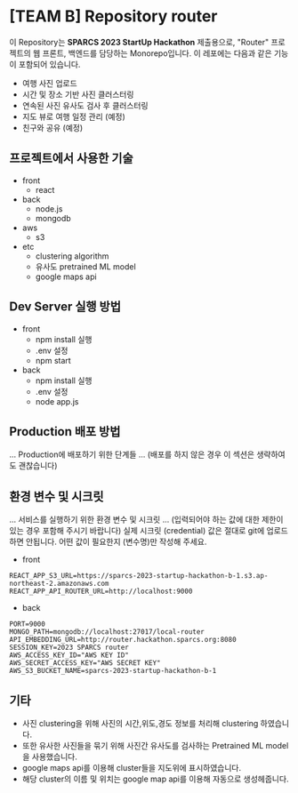 # [TEAM B] Repository router

이 Repository는 **SPARCS 2023 StartUp Hackathon** 제출용으로, "Router" 프로젝트의 웹 프론트, 백엔드를 담당하는 Monorepo입니다. 이 레포에는 다음과 같은 기능이 포함되어 있습니다.

- 여행 사진 업로드
- 시간 및 장소 기반 사진 클러스터링
- 연속된 사진 유사도 검사 후 클러스터링
- 지도 뷰로 여행 일정 관리 (예정)
- 친구와 공유 (예정)

## 프로젝트에서 사용한 기술

- front
  - react
- back
  - node.js
  - mongodb
- aws
  - s3
- etc
  - clustering algorithm
  - 유사도 pretrained ML model
  - google maps api

## Dev Server 실행 방법

- front
  - npm install 실행
  - .env 설정
  - npm start
- back
  - npm install 실행
  - .env 설정
  - node app.js

## Production 배포 방법

... Production에 배포하기 위한 단계들 ...
(배포를 하지 않은 경우 이 섹션은 생략하여도 괜찮습니다)

## 환경 변수 및 시크릿

... 서비스를 실행하기 위한 환경 변수 및 시크릿 ...
(입력되어야 하는 값에 대한 제한이 있는 경우 포함해 주시기 바랍니다)
실제 시크릿 (credential) 값은 절대로 git에 업로드 하면 안됩니다.
어떤 값이 필요한지 (변수명)만 작성해 주세요.

- front

```
REACT_APP_S3_URL=https://sparcs-2023-startup-hackathon-b-1.s3.ap-northeast-2.amazonaws.com
REACT_APP_API_ROUTER_URL=http://localhost:9000
```

- back

```
PORT=9000
MONGO_PATH=mongodb://localhost:27017/local-router
API_EMBEDDING_URL=http://router.hackathon.sparcs.org:8080
SESSION_KEY=2023 SPARCS router
AWS_ACCESS_KEY_ID="AWS KEY ID"
AWS_SECRET_ACCESS_KEY="AWS SECRET KEY"
AWS_S3_BUCKET_NAME=sparcs-2023-startup-hackathon-b-1
```

## 기타

- 사진 clustering을 위해 사진의 시간,위도,경도 정보를 처리해 clustering 하였습니다.
- 또한 유사한 사진들을 묶기 위해 사진간 유사도를 검사하는 Pretrained ML model을 사용했습니다.
- google maps api를 이용해 cluster들을 지도위에 표시하였습니다.
- 해당 cluster의 이름 및 위치는 google map api를 이용해 자동으로 생성헤줍니다.
